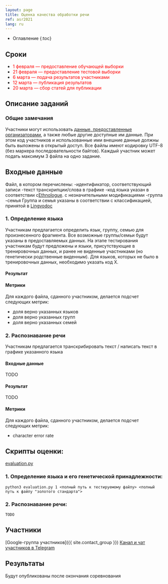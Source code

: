 ```yaml
---
layout: page
title: Оценка качества обработки речи
ref: asr2021
lang: ru
---
```


* Оглавление
{:toc}

## Сроки

* <span style="color: red">1 февраля — предоставление обучающей выборки</span>
* <span style="color: red">21 февраля — предоставление тестовой выборки</span>
* <span style="color: red">6 марта — подача результатов участниками</span>
* <span style="color: red">12 марта — публикация результатов</span>
* <span style="color: red">20 марта  — сбор статей для публикации</span>

## Описание заданий
### Общие замечания
Участники могут использовать [данные, предоставленные организаторами](../data/index_data_asr.html), а также любые другие доступные им данные. При этом код участников и использованные ими внешние данные должны быть выложены в открытый доступ.
Все файлы имеют кодировку UTF-8 (без маркера последовательности байтов).
Каждый участник может подать максимум 3 файла на одно задание.


## Входные данные

Файл, в котором перечислены:
-идентификатор, соответствующий записи
-текст транскрипции/слова в графике
-код языка указан в соответствии с[Ethnologue](https://www.ethnologue.com/browse/codes). с незначительными модификациями
-группа
-семья
Группа и семья указаны в соответствии с классификацией, принятой в [Lingvodoc](http://lingvodoc.ispras.ru)



### 1. Определение языка
Участникам предлагается определить язык, группу, семью для произнесенного фрагмента. Все возможные группы/семьи будут указаны в предоставляемых данных. На этапе тестирования участникам будут предложены и языки, присутствующие в тренировочных данных, и ранее не виденные участниками (но генетически родственные виденным). Для языков, которых не было в тренировочных данных, необходимо указать код X.



#### Результат


#### Метрики
Для каждого файла, сданного участником, делается подсчет следующих метрик:
* доля верно указанных языков
* доля верно указанных групп
* доля верно указанных семей


### 2. Распознавание речи
Участникам предлагается транскрибировать текст / написать текст в графике указанного языка
#### Входные данные
TODO

#### Результат
TODO

#### Метрики
Для каждого файла, сданного участником, делается подсчет следующих метрик:
* character error rate


## Скрипты оценки:
[evaluation.py](https://github.com/lowresource-lang-eval/asr_evaluation_scripts/blob/main/evaluate.py)
### 1. Определение языка и его генетической принадлежности: 


    python3 evaluation.py 1 <полный путь к тестируемому файлу> <полный путь к файлу "золотого стандарта">

### 2. Распознавание речи: 
	
	TODO


## Участники
[Google-группа участников]({{ site.contact_group }})
[Канал и чат участников в Telegram](https://t.me/joinchat/VEyIcKjL4efvhbKm)

## Результаты
Будут опубликованы после окончания соревнования